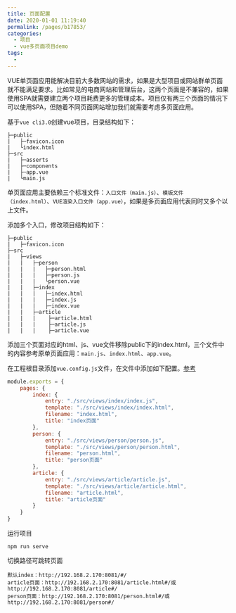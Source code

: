 ```yaml
---
title: 页面配置
date: 2020-01-01 11:19:40
permalink: /pages/b17853/
categories:
  - 项目
  - vue多页面项目demo
tags:
  - 
---
```

VUE单页面应用能解决目前大多数网站的需求，如果是大型项目或网站群单页面就不能满足要求。比如常见的电商网站和管理后台，这两个页面是不兼容的，如果使用SPA就需要建立两个项目耗费更多的管理成本。项目仅有两三个页面的情况下可以使用SPA，但随着不同页面网站增加我们就需要考虑多页面应用。

基于`vue cli3.0`创建vue项目，目录结构如下：
```
├─public
|   ├─favicon.icon
|   └index.html
├─src
|   ├─asserts
|   ├─components
|   ├─app.vue
|   └main.js
```
单页面应用主要依赖三个标准文件：`入口文件（main.js）`、`模板文件（index.html）`、`VUE渲染入口文件（app.vue）`，如果是多页面应用代表同时又多个以上文件。

添加多个入口，修改项目结构如下：
```
├─public
|   ├─favicon.icon
├─src
|   ├─views
|   |   ├─person
|   |   |   ├─person.html
|   |   |   ├─person.js
|   |   |   └person.vue
|   |   ├─index
|   |   |   ├─index.html
|   |   |   ├─index.js
|   |   |   ├─index.vue
|   |   ├─article
|   |   |    ├─article.html
|   |   |    ├─article.js
|   |   |    ├─article.vue
```
添加三个页面对应的html、js、vue文件移除public下的index.html，三个文件中的内容参考原单页面应用：`main.js`、`index.html`、`app.vue`。

在工程根目录添加`vue.config.js`文件，在文件中添加如下配置。[参考](https://cli.vuejs.org/zh/config/#pages)
```js
module.exports = {
	pages: {
		index: {
			entry: "./src/views/index/index.js",
			template: "./src/views/index/index.html",
			filename: "index.html",
			title: "index页面"
		},
		person: {
			entry: "./src/views/person/person.js",
			template: "./src/views/person/person.html",
			filename: "person.html",
			title: "person页面"
		},
		article: {
			entry: "./src/views/article/article.js",
			template: "./src/views/article/article.html",
			filename: "article.html",
			title: "article页面"
		}
	}
}
```

运行项目
```
npm run serve
```

切换路径可跳转页面
```
默认index：http://192.168.2.170:8081/#/
article页面：http://192.168.2.170:8081/article.html#/或http://192.168.2.170:8081/article#/
person页面：http://192.168.2.170:8081/person.html#/或http://192.168.2.170:8081/person#/
```